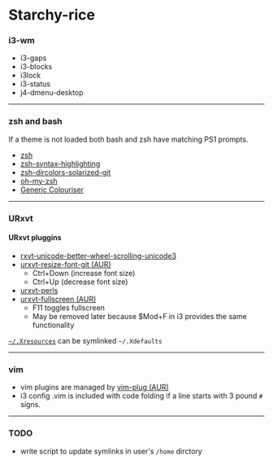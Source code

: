# Starchy-rice
### i3-wm

* i3-gaps
* i3-blocks
* i3lock
* i3-status
* j4-dmenu-desktop

---
### zsh and bash
If a theme is not loaded both bash and zsh have matching PS1 prompts.

* [zsh](https://www.archlinux.org/packages/extra/x86_64/zsh/)
* [zsh-syntax-highlighting](https://www.archlinux.org/packages/community/any/zsh-syntax-highlighting/)
* [zsh-dircolors-solarized-git](https://aur.archlinux.org/packages/zsh-dircolors-solarized-git/)
* [oh-my-zsh](https://aur.archlinux.org/packages/oh-my-zsh-git/)
* [Generic Colouriser](https://aur.archlinux.org/packages/grc/)

---

### URxvt
#### URxvt pluggins 
* [rxvt-unicode-better-wheel-scrolling-unicode3](https://aur.archlinux.org/packages/rxvt-unicode-better-wheel-scrolling-unicode3/)
* [urxvt-resize-font-git (AUR)](https://aur.archlinux.org/packages/urxvt-resize-font-git/)
    - Ctrl+Down (increase font size)
    - Ctrl+Up   (decrease font size)
* [urxvt-perls](https://www.archlinux.org/packages/community/any/urxvt-perls/)
* [urxvt-fullscreen (AUR)](https://aur.archlinux.org/packages/urxvt-fullscreen/)
    - F11 toggles fullscreen
    - May be removed later because $Mod+F in i3 provides the same functionality

[`~/.Xresources`](https://wiki.archlinux.org/index.php/x_resources) can be symlinked `~/.Xdefaults`

---

### vim

* vim plugins are managed by [vim-plug (AUR)](https://aur.archlinux.org/packages/vim-plug/)
* i3 config .vim is included with code folding if a line starts with 3 pound `#` signs.

---

### TODO

* write script to update symlinks in user's `/home` dirctory
